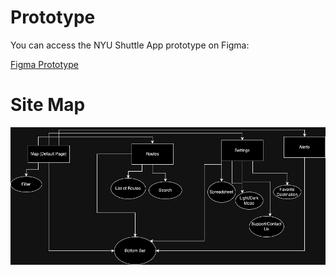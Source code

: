 # Prototype

You can access the NYU Shuttle App prototype on Figma:

[Figma Prototype](https://www.figma.com/proto/mKJ2EhJmDPv1Rb9mLSi2Tk/NYU-Shuttle-Wireframe-Diagram?type=design&node-id=2-4&t=DLS5tE2C22wTjpjD-1&scaling=scale-down&page-id=0%3A1&starting-point-node-id=2%3A4&mode=design)

# Site Map

![App Map](sitemap.png)
